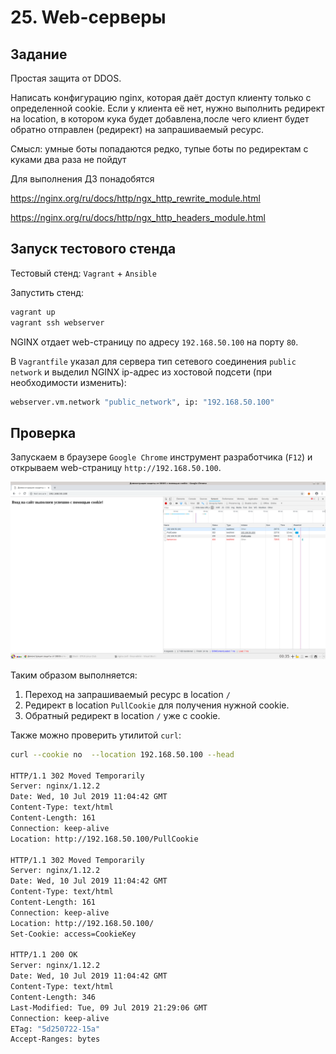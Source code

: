 # 25. Web-серверы

## Задание

Простая защита от DDOS.

Написать конфигурацию nginx, которая даёт доступ клиенту только с определенной cookie. Если у клиента её нет, нужно выполнить редирект на location, в котором кука будет добавлена,после чего клиент будет обратно отправлен (редирект) на запрашиваемый ресурс.

Смысл: умные боты попадаются редко, тупые боты по редиректам с куками два раза не пойдут

Для выполнения ДЗ понадобятся

https://nginx.org/ru/docs/http/ngx_http_rewrite_module.html

https://nginx.org/ru/docs/http/ngx_http_headers_module.html

## Запуск тестового стенда

Тестовый стенд: `Vagrant` + `Ansible`

Запустить стенд: 
```bash
vagrant up
vagrant ssh webserver
```
NGINX отдает web-страницу по адресу `192.168.50.100` на порту `80`.

В `Vagrantfile` указал для сервера тип сетевого соединения `public network` и выделил NGINX ip-адрес из хостовой подсети
(при необходимости изменить):

```bash
webserver.vm.network "public_network", ip: "192.168.50.100"
```

## Проверка

Запускаем в браузере `Google Chrome` инструмент разработчика (`F12`) и открываем web-страницу `http://192.168.50.100`. 

![alt text](chrome_devtools.png)

Таким образом выполняется: 
1. Переход на запрашиваемый ресурс в location `/` 
2. Редирект в location `PullCookie` для получения нужной cookie.
3. Обратный редирект в location `/` уже c cookie.

Также можно проверить утилитой `curl`:

```bash
curl --cookie no  --location 192.168.50.100 --head

HTTP/1.1 302 Moved Temporarily
Server: nginx/1.12.2
Date: Wed, 10 Jul 2019 11:04:42 GMT
Content-Type: text/html
Content-Length: 161
Connection: keep-alive
Location: http://192.168.50.100/PullCookie

HTTP/1.1 302 Moved Temporarily
Server: nginx/1.12.2
Date: Wed, 10 Jul 2019 11:04:42 GMT
Content-Type: text/html
Content-Length: 161
Connection: keep-alive
Location: http://192.168.50.100/
Set-Cookie: access=CookieKey

HTTP/1.1 200 OK
Server: nginx/1.12.2
Date: Wed, 10 Jul 2019 11:04:42 GMT
Content-Type: text/html
Content-Length: 346
Last-Modified: Tue, 09 Jul 2019 21:29:06 GMT
Connection: keep-alive
ETag: "5d250722-15a"
Accept-Ranges: bytes
```